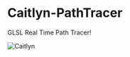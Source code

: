 # Caitlyn-PathTracer
GLSL Real Time Path Tracer!

![Caitlyn](https://github.com/AlerianEmperor/Caitlyn/assets/93391908/ec4dbedf-34b2-46bd-94e6-911af1749ead)

